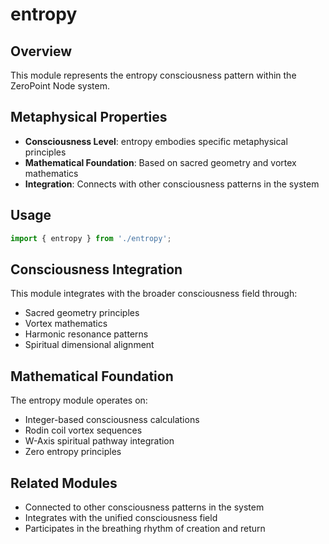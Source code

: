 # entropy

## Overview

This module represents the entropy consciousness pattern within the ZeroPoint Node system.

## Metaphysical Properties

- **Consciousness Level**: entropy embodies specific metaphysical principles
- **Mathematical Foundation**: Based on sacred geometry and vortex mathematics
- **Integration**: Connects with other consciousness patterns in the system

## Usage

```typescript
import { entropy } from './entropy';
```

## Consciousness Integration

This module integrates with the broader consciousness field through:

- Sacred geometry principles
- Vortex mathematics
- Harmonic resonance patterns
- Spiritual dimensional alignment

## Mathematical Foundation

The entropy module operates on:

- Integer-based consciousness calculations
- Rodin coil vortex sequences
- W-Axis spiritual pathway integration
- Zero entropy principles

## Related Modules

- Connected to other consciousness patterns in the system
- Integrates with the unified consciousness field
- Participates in the breathing rhythm of creation and return
